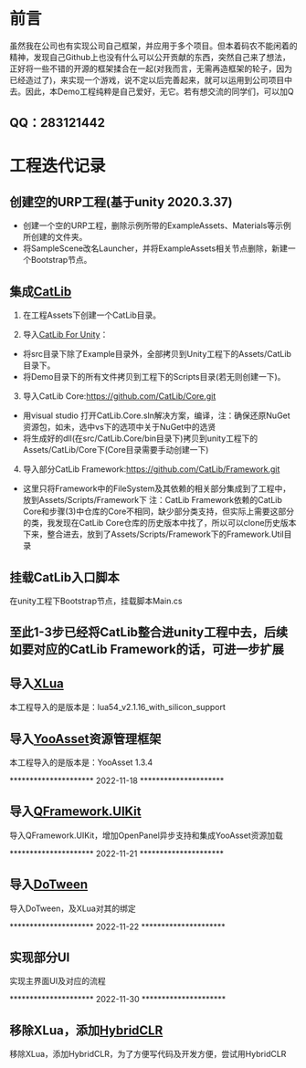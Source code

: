 # 前言

虽然我在公司也有实现公司自己框架，并应用于多个项目。但本着码农不能闲着的精神，发现自己Github上也没有什么可以公开贡献的东西，突然自己来了想法，正好将一些不错的开源的框架揉合在一起(对我而言，无需再造框架的轮子，因为已经造过了)，来实现一个游戏，说不定以后完善起来，就可以运用到公司项目中去。因此，本Demo工程纯粹是自己爱好，无它。若有想交流的同学们，可以加Q

## QQ：283121442

# 工程迭代记录

## 创建空的URP工程(基于unity 2020.3.37)

* 创建一个空的URP工程，删除示例所带的ExampleAssets、Materials等示例所创建的文件夹。
* 将SampleScene改名Launcher，并将ExampleAssets相关节点删除，新建一个Bootstrap节点。

## 集成[CatLib](https://github.com/CatLib/CatLib)

1. 在工程Assets下创建一个CatLib目录。

2. 导入[CatLib For Unity](https://github.com/CatLib/CatLib.git)：
* 将src目录下除了Example目录外，全部拷贝到Unity工程下的Assets/CatLib目录下。
* 将Demo目录下的所有文件拷贝到工程下的Scripts目录(若无则创建一下)。

3. 导入CatLib Core:https://github.com/CatLib/Core.git
* 用visual studio 打开CatLib.Core.sln解决方案，编译，注：确保还原NuGet资源包，如未，选中vs下的选项中关于NuGet中的选贤
* 将生成好的dll(在src/CatLib.Core/bin目录下)拷贝到unity工程下的Assets/CatLib/Core下(Core目录需要手动创建一下)

4. 导入部分CatLib Framework:https://github.com/CatLib/Framework.git
* 这里只将Framework中的FileSystem及其依赖的相关部分集成到了工程中，放到Assets/Scripts/Framework下
注：CatLib Framework依赖的CatLib Core和步骤(3)中仓库的Core不相同，缺少部分类支持，但实际上需要这部分的类，我发现在CatLib Core仓库的历史版本中找了，所以可以clone历史版本下来，整合进去，放到了Assets/Scripts/Framework下的Framework.Util目录

## 挂载CatLib入口脚本

在unity工程下Bootstrap节点，挂载脚本Main.cs

## 至此1-3步已经将CatLib整合进unity工程中去，后续如要对应的CatLib Framework的话，可进一步扩展

## 导入[XLua](https://github.com/Tencent/xLua)

本工程导入的是版本是：lua54_v2.1.16_with_silicon_support

## 导入[YooAsset](https://github.com/tuyoogame/YooAsset)资源管理框架

本工程导入的是版本是：YooAsset 1.3.4


********************* 2022-11-18 *********************

## 导入[QFramework.UIKit](https://github.com/liangxiegame/UIKit)

导入QFramework.UIKit，增加OpenPanel异步支持和集成YooAsset资源加载

********************* 2022-11-21 *********************

## 导入[DoTween](http://dotween.demigiant.com/download.php)

 导入DoTween，及XLua对其的绑定

 ********************* 2022-11-22 *********************

## 实现部分UI

 实现主界面UI及对应的流程

  ********************* 2022-11-30 *********************

## 移除XLua，添加[HybridCLR](https://gitee.com/focus-creative-games/hybridclr_unity)

 移除XLua，添加HybridCLR，为了方便写代码及开发方便，尝试用HybridCLR